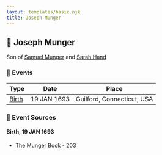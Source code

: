 ```yaml
---
layout: templates/basic.njk
title: Joseph Munger
---
```

## 🔵 Joseph Munger

Son of [Samuel Munger](/people/5/57362828) and [Sarah Hand](/people/7/75255100)

### 📆 Events

Type | Date | Place
------ | ------ | ------
[Birth](#event-50fedc29-dbd3-4629-9d29-1158176fa022) | 19 JAN 1693 | Guilford, Connecticut, USA

### 📰 Event Sources

#### <a id="event-50fedc29-dbd3-4629-9d29-1158176fa022"></a> Birth, 19 JAN 1693
* The Munger Book  - 203